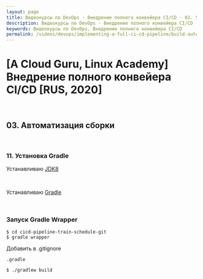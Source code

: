```yaml
---
layout: page
title: Видеокурсы по DevOps - Внедрение полного конвейера CI/CD - 02. Управление версиями исходного кода
description: Видеокурсы по DevOps - Внедрение полного конвейера CI/CD - 02. Управление версиями исходного кода
keywords: Видеокурсы по DevOps, Внедрение полного конвейера CI/CD
permalink: /videos/devops/implementing-a-full-ci-cd-pipeline/build-automation/
---
```


# [A Cloud Guru, Linux Academy] Внедрение полного конвейера CI/CD [RUS, 2020]

<br/>

## 03. Автоматизация сборки

<br/>

### 11. Установка Gradle

Устанавливаю <a href="//javadev.org/devtools/jdk/install/linux/">JDK8</a>

<br/>

Устанавливаю <a href="//javadev.org/devtools/assembly-tools/gradle/linux/ubuntu/">Gradle</a>

<br/>

### Запуск Gradle Wrapper

    $ cd cicd-pipeline-train-schedule-git
    $ gradle wrapper

Добавить в .gitignore

```
.gradle
```

    $ ./gradlew build

<!--

<br/>

### 12. Основы Gradle

    $ gradle init

-->
